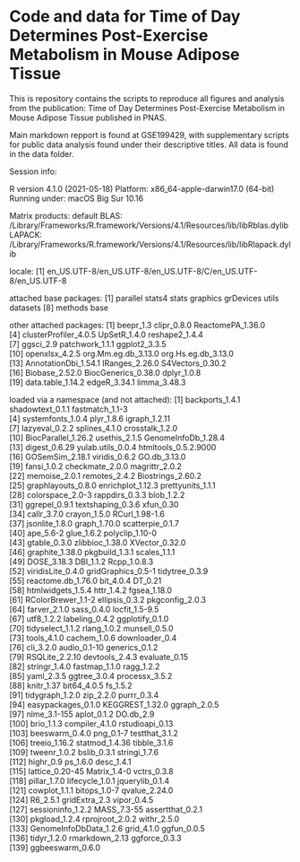 # Code and data for Time of Day Determines Post-Exercise Metabolism in Mouse Adipose Tissue

This is repository contains the scripts to reproduce all figures and analysis from the publication: Time of Day Determines Post-Exercise Metabolism in Mouse Adipose Tissue published in PNAS.

Main markdown repport is found at GSE199429, with supplementary scripts for public data analysis found under their descriptive titles. All data is found in the data folder.

Session info:

R version 4.1.0 (2021-05-18)
Platform: x86_64-apple-darwin17.0 (64-bit)
Running under: macOS Big Sur 10.16

Matrix products: default
BLAS:   /Library/Frameworks/R.framework/Versions/4.1/Resources/lib/libRblas.dylib
LAPACK: /Library/Frameworks/R.framework/Versions/4.1/Resources/lib/libRlapack.dylib

locale:
[1] en_US.UTF-8/en_US.UTF-8/en_US.UTF-8/C/en_US.UTF-8/en_US.UTF-8

attached base packages:
[1] parallel  stats4    stats     graphics  grDevices utils     datasets 
[8] methods   base     

other attached packages:
 [1] beepr_1.3             clipr_0.8.0           ReactomePA_1.36.0    
 [4] clusterProfiler_4.0.5 UpSetR_1.4.0          reshape2_1.4.4       
 [7] ggsci_2.9             patchwork_1.1.1       ggplot2_3.3.5        
[10] openxlsx_4.2.5        org.Mm.eg.db_3.13.0   org.Hs.eg.db_3.13.0  
[13] AnnotationDbi_1.54.1  IRanges_2.26.0        S4Vectors_0.30.2     
[16] Biobase_2.52.0        BiocGenerics_0.38.0   dplyr_1.0.8          
[19] data.table_1.14.2     edgeR_3.34.1          limma_3.48.3         

loaded via a namespace (and not attached):
  [1] backports_1.4.1        shadowtext_0.1.1       fastmatch_1.1-3       
  [4] systemfonts_1.0.4      plyr_1.8.6             igraph_1.2.11         
  [7] lazyeval_0.2.2         splines_4.1.0          crosstalk_1.2.0       
 [10] BiocParallel_1.26.2    usethis_2.1.5          GenomeInfoDb_1.28.4   
 [13] digest_0.6.29          yulab.utils_0.0.4      htmltools_0.5.2.9000  
 [16] GOSemSim_2.18.1        viridis_0.6.2          GO.db_3.13.0          
 [19] fansi_1.0.2            checkmate_2.0.0        magrittr_2.0.2        
 [22] memoise_2.0.1          remotes_2.4.2          Biostrings_2.60.2     
 [25] graphlayouts_0.8.0     enrichplot_1.12.3      prettyunits_1.1.1     
 [28] colorspace_2.0-3       rappdirs_0.3.3         blob_1.2.2            
 [31] ggrepel_0.9.1          textshaping_0.3.6      xfun_0.30             
 [34] callr_3.7.0            crayon_1.5.0           RCurl_1.98-1.6        
 [37] jsonlite_1.8.0         graph_1.70.0           scatterpie_0.1.7      
 [40] ape_5.6-2              glue_1.6.2             polyclip_1.10-0       
 [43] gtable_0.3.0           zlibbioc_1.38.0        XVector_0.32.0        
 [46] graphite_1.38.0        pkgbuild_1.3.1         scales_1.1.1          
 [49] DOSE_3.18.3            DBI_1.1.2              Rcpp_1.0.8.3          
 [52] viridisLite_0.4.0      gridGraphics_0.5-1     tidytree_0.3.9        
 [55] reactome.db_1.76.0     bit_4.0.4              DT_0.21               
 [58] htmlwidgets_1.5.4      httr_1.4.2             fgsea_1.18.0          
 [61] RColorBrewer_1.1-2     ellipsis_0.3.2         pkgconfig_2.0.3       
 [64] farver_2.1.0           sass_0.4.0             locfit_1.5-9.5        
 [67] utf8_1.2.2             labeling_0.4.2         ggplotify_0.1.0       
 [70] tidyselect_1.1.2       rlang_1.0.2            munsell_0.5.0         
 [73] tools_4.1.0            cachem_1.0.6           downloader_0.4        
 [76] cli_3.2.0              audio_0.1-10           generics_0.1.2        
 [79] RSQLite_2.2.10         devtools_2.4.3         evaluate_0.15         
 [82] stringr_1.4.0          fastmap_1.1.0          ragg_1.2.2            
 [85] yaml_2.3.5             ggtree_3.0.4           processx_3.5.2        
 [88] knitr_1.37             bit64_4.0.5            fs_1.5.2              
 [91] tidygraph_1.2.0        zip_2.2.0              purrr_0.3.4           
 [94] easypackages_0.1.0     KEGGREST_1.32.0        ggraph_2.0.5          
 [97] nlme_3.1-155           aplot_0.1.2            DO.db_2.9             
[100] brio_1.1.3             compiler_4.1.0         rstudioapi_0.13       
[103] beeswarm_0.4.0         png_0.1-7              testthat_3.1.2        
[106] treeio_1.16.2          statmod_1.4.36         tibble_3.1.6          
[109] tweenr_1.0.2           bslib_0.3.1            stringi_1.7.6         
[112] highr_0.9              ps_1.6.0               desc_1.4.1            
[115] lattice_0.20-45        Matrix_1.4-0           vctrs_0.3.8           
[118] pillar_1.7.0           lifecycle_1.0.1        jquerylib_0.1.4       
[121] cowplot_1.1.1          bitops_1.0-7           qvalue_2.24.0         
[124] R6_2.5.1               gridExtra_2.3          vipor_0.4.5           
[127] sessioninfo_1.2.2      MASS_7.3-55            assertthat_0.2.1      
[130] pkgload_1.2.4          rprojroot_2.0.2        withr_2.5.0           
[133] GenomeInfoDbData_1.2.6 grid_4.1.0             ggfun_0.0.5           
[136] tidyr_1.2.0            rmarkdown_2.13         ggforce_0.3.3         
[139] ggbeeswarm_0.6.0
